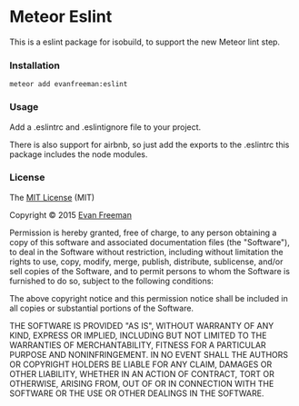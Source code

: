 # Meteor Eslint 

This is a eslint package for isobuild, to support the new Meteor lint step. 

### Installation

```
meteor add evanfreeman:eslint
```

### Usage

Add a .eslintrc and .eslintignore file to your project. 

There is also support for airbnb, so just add the exports to the .eslintrc
this package includes the node modules. 

### License

The [MIT License](http://www.opensource.org/licenses/mit-license.php) (MIT)

Copyright © 2015 [Evan Freeman](http://github.com/evanfreeman)

Permission is hereby granted, free of charge, to any person obtaining a copy of
this software and associated documentation files (the "Software"), to deal in 
the Software without restriction, including without limitation the rights to 
use, copy, modify, merge, publish, distribute, sublicense, and/or sell copies 
of the Software, and to permit persons to whom the Software is furnished to 
do so, subject to the following conditions:

The above copyright notice and this permission notice shall be included in all 
copies or substantial portions of the Software.

THE SOFTWARE IS PROVIDED "AS IS", WITHOUT WARRANTY OF ANY KIND, EXPRESS OR 
IMPLIED, INCLUDING BUT NOT LIMITED TO THE WARRANTIES OF MERCHANTABILITY, 
FITNESS FOR A PARTICULAR PURPOSE AND NONINFRINGEMENT. IN NO EVENT SHALL THE 
AUTHORS OR COPYRIGHT HOLDERS BE LIABLE FOR ANY CLAIM, DAMAGES OR OTHER 
LIABILITY, WHETHER IN AN ACTION OF CONTRACT, TORT OR OTHERWISE, ARISING FROM, 
OUT OF OR IN CONNECTION WITH THE SOFTWARE OR THE USE OR OTHER DEALINGS IN THE 
SOFTWARE.
